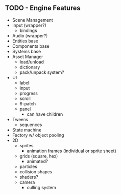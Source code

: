 TODO - Engine Features
---

- Scene Management
- Input (wrapper?)
  - bindings
- Audio (wrapper?)
- Entities base
- Components base
- Systems base
- Asset Manager
  - load/unload
  - dictionary
  - pack/unpack system?
- UI
  - label
  - input
  - progress
  - scroll
  - 9-patch
  - panel
    - can have children
- Tweens
  - sequences
- State machine
- Factory w/ object pooling
- 2D
  - sprites
    - animation frames (individual or sprite sheet)
  - grids (square, hex)
    - animated?
  - particles
  - collision shapes
  - shaders?
  - camera
    - culling system